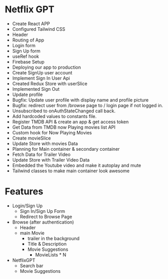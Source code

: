 # Netflix GPT
- Create React APP
- Configured Tailwind CSS
- Header
- Routing of App
- Login form
- Sign Up form
- useRef hook
- Firebase Setup
- Deploying our app to production
- Create SignUp user account
- Implement Sign In User Api
- Created Redux Store with userSlice
- Implemented Sign Out
- Update profile
- Bugfix: Update user profile with display name and profile picture
- Bugfix: redirect user from /browse page to / login page if not logged in.
- Unsubscribed to onAuthStateChanged call back.
- Add hardcoded values to constants file.
- Register TMDB API & create an app & get access token
- Get Data from TMDB now Playing movies list API
- Custom hook for Now Playing Movies
- Create movieSlice
- Update Store with movies Data
- Planning for Main container & secondary container
- Fetch Data for Trailer Video
- Update Store with Trailer Video Data
- Embedded the Youtube video and make it autoplay and mute
- Tailwind classes to make main container look awesome




# Features
- Login/Sign Up
    - Sign In/Sign Up Form
    - Redirect to Browse Page
- Browse (after authentication)
    - Header
    - main Movie
        - trailer in the background
        - Title & Description
        - Movie Suggestions
            - MovieLists * N
- NetflixGPT
    - Search bar
    - Movie Suggestions